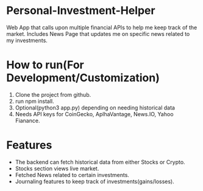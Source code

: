 
# Personal-Investment-Helper
Web App that calls upon multiple financial APIs to help me keep track of the market. Includes News Page that updates me on specific news related to my investments.

# How to run(For Development/Customization)
1. Clone the project from github.
2. run npm install.
3. Optional(python3 app.py) depending on needing historical data
4. Needs API keys for CoinGecko, AplhaVantage, News.IO, Yahoo Fianance.

# Features
- The backend can fetch historical data from either Stocks or Crypto.
- Stocks section views live market.
- Fetched News related to certain investments.
- Journaling features to keep track of investments(gains/losses).